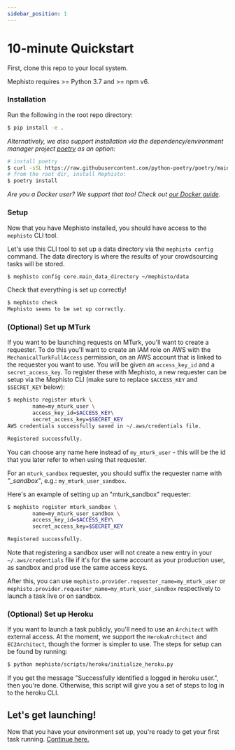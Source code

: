 ```yaml
---
sidebar_position: 1
---
```


# 10-minute Quickstart

First, clone this repo to your local system.

Mephisto requires >= Python 3.7 and >= npm v6.

### Installation

Run the following in the root repo directory:

```bash
$ pip install -e .
```

*Alternatively, we also support installation via the dependency/environment manager project [poetry](https://github.com/python-poetry/poetry) as an option:*

```bash
# install poetry
$ curl -sSL https://raw.githubusercontent.com/python-poetry/poetry/main/get-poetry.py | python
# from the root dir, install Mephisto:
$ poetry install
```

*Are you a Docker user? We support that too! Check out [our Docker guide](how_to_use/efficiency_organization/docker).*

### Setup

Now that you have Mephisto installed, you should have access to the `mephisto` CLI tool.

Let's use this CLI tool to set up a data directory via the `mephisto config` command. The data directory is where the results of your crowdsourcing tasks will be stored.

```bash
$ mephisto config core.main_data_directory ~/mephisto/data
```

Check that everything is set up correctly!
```bash
$ mephisto check
Mephisto seems to be set up correctly.
```

### (Optional) Set up MTurk

If you want to be launching requests on MTurk, you'll want to create a requester. To do this you'll want to create an IAM role on AWS with the `MechanicalTurkFullAccess` permission, on an AWS account that is linked to the requester you want to use. You will be given an `access_key_id` and a `secret_access_key`. To register these with Mephisto, a new requester can be setup via the Mephisto CLI (make sure to replace `$ACCESS_KEY` and `$SECRET_KEY` below):

```bash
$ mephisto register mturk \
        name=my_mturk_user \
        access_key_id=$ACCESS_KEY\
        secret_access_key=$SECRET_KEY
AWS credentials successfully saved in ~/.aws/credentials file.

Registered successfully.
```

You can choose any name here instead of `my_mturk_user` - this will be the id that you later refer to when using that requester.

For an `mturk_sandbox` requester, you should suffix the requester name with *"_sandbox"*, e.g.: `my_mturk_user_sandbox`.

Here's an example of setting up an "mturk_sandbox" requester:

```bash
$ mephisto register mturk_sandbox \
        name=my_mturk_user_sandbox \
        access_key_id=$ACCESS_KEY\
        secret_access_key=$SECRET_KEY

Registered successfully.
```

Note that registering a sandbox user will not create a new entry in your `~/.aws/credentials` file if it's for the same account as your production user, as sandbox and prod use the same access keys.

After this, you can use `mephisto.provider.requester_name=my_mturk_user` or `mephisto.provider.requester_name=my_mturk_user_sandbox` respectively to launch a task live or on sandbox.

### (Optional) Set up Heroku

If you want to launch a task publicly, you'll need to use an `Architect` with external access. At the moment, we support the `HerokuArchitect` and `EC2Architect`, though the former is simpler to use. The steps for setup can be found by running:
```bash
$ python mephisto/scripts/heroku/initialize_heroku.py 
```
If you get the message "Successfully identified a logged in heroku user.", then you're done. Otherwise, this script will give you a set of steps to log in to the heroku CLI.

## Let's get launching!

Now that you have your environment set up, you're ready to get your first task running. [Continue here.](tutorials/first_task)

